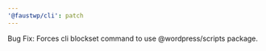 ```yaml
---
'@faustwp/cli': patch
---
```


Bug Fix: Forces cli blockset command to use @wordpress/scripts package.
